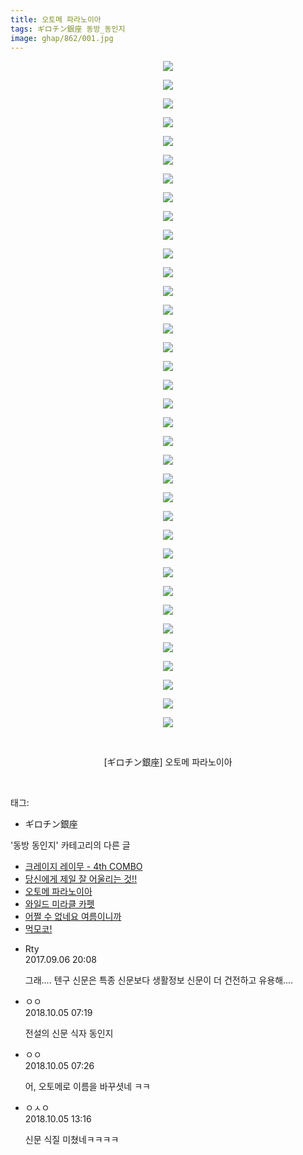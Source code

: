 ```yaml
---
title: 오토메 파라노이아
tags: ギロチン銀座 동방_동인지
image: ghap/862/001.jpg
---
```

<div class="article">
<p style="text-align: center; clear: none; float: none;"><img src="{{ site.nasurl }}/ghap/862/001.jpg"/></p>
<p style="text-align: center; clear: none; float: none;"><img src="{{ site.nasurl }}/ghap/862/002.jpg"/></p>
<p style="text-align: center; clear: none; float: none;"><img src="{{ site.nasurl }}/ghap/862/003.jpg"/></p>
<p style="text-align: center; clear: none; float: none;"><img src="{{ site.nasurl }}/ghap/862/004.jpg"/></p>
<p style="text-align: center; clear: none; float: none;"><img src="{{ site.nasurl }}/ghap/862/005.jpg"/></p>
<p style="text-align: center; clear: none; float: none;"><img src="{{ site.nasurl }}/ghap/862/006.jpg"/></p>
<p style="text-align: center; clear: none; float: none;"><img src="{{ site.nasurl }}/ghap/862/007.jpg"/></p>
<p style="text-align: center; clear: none; float: none;"><img src="{{ site.nasurl }}/ghap/862/008.jpg"/></p>
<p style="text-align: center; clear: none; float: none;"><img src="{{ site.nasurl }}/ghap/862/009.jpg"/></p>
<p style="text-align: center; clear: none; float: none;"><img src="{{ site.nasurl }}/ghap/862/010.jpg"/></p>
<p style="text-align: center; clear: none; float: none;"><img src="{{ site.nasurl }}/ghap/862/011.jpg"/></p>
<p style="text-align: center; clear: none; float: none;"><img src="{{ site.nasurl }}/ghap/862/012.jpg"/></p>
<p style="text-align: center; clear: none; float: none;"><img src="{{ site.nasurl }}/ghap/862/013.jpg"/></p>
<p style="text-align: center; clear: none; float: none;"><img src="{{ site.nasurl }}/ghap/862/014.jpg"/></p>
<p style="text-align: center; clear: none; float: none;"><img src="{{ site.nasurl }}/ghap/862/015.jpg"/></p>
<p style="text-align: center; clear: none; float: none;"><img src="{{ site.nasurl }}/ghap/862/016.jpg"/></p>
<p style="text-align: center; clear: none; float: none;"><img src="{{ site.nasurl }}/ghap/862/017.jpg"/></p>
<p style="text-align: center; clear: none; float: none;"><img src="{{ site.nasurl }}/ghap/862/018.jpg"/></p>
<p style="text-align: center; clear: none; float: none;"><img src="{{ site.nasurl }}/ghap/862/019.jpg"/></p>
<p style="text-align: center; clear: none; float: none;"><img src="{{ site.nasurl }}/ghap/862/020.jpg"/></p>
<p style="text-align: center; clear: none; float: none;"><img src="{{ site.nasurl }}/ghap/862/021.jpg"/></p>
<p style="text-align: center; clear: none; float: none;"><img src="{{ site.nasurl }}/ghap/862/022.jpg"/></p>
<p style="text-align: center; clear: none; float: none;"><img src="{{ site.nasurl }}/ghap/862/023.jpg"/></p>
<p style="text-align: center; clear: none; float: none;"><img src="{{ site.nasurl }}/ghap/862/024.jpg"/></p>
<p style="text-align: center; clear: none; float: none;"><img src="{{ site.nasurl }}/ghap/862/025.jpg"/></p>
<p style="text-align: center; clear: none; float: none;"><img src="{{ site.nasurl }}/ghap/862/026.jpg"/></p>
<p style="text-align: center; clear: none; float: none;"><img src="{{ site.nasurl }}/ghap/862/027.jpg"/></p>
<p style="text-align: center; clear: none; float: none;"><img src="{{ site.nasurl }}/ghap/862/028.jpg"/></p>
<p style="text-align: center; clear: none; float: none;"><img src="{{ site.nasurl }}/ghap/862/029.jpg"/></p>
<p style="text-align: center; clear: none; float: none;"><img src="{{ site.nasurl }}/ghap/862/030.jpg"/></p>
<p style="text-align: center; clear: none; float: none;"><img src="{{ site.nasurl }}/ghap/862/031.jpg"/></p>
<p style="text-align: center; clear: none; float: none;"><img src="{{ site.nasurl }}/ghap/862/032.jpg"/></p>
<p style="text-align: center; clear: none; float: none;"><img src="{{ site.nasurl }}/ghap/862/033.jpg"/></p>
<p style="text-align: center; clear: none; float: none;"><img src="{{ site.nasurl }}/ghap/862/034.jpg"/></p>
<p style="text-align: center; clear: none; float: none;"><img src="{{ site.nasurl }}/ghap/862/035.jpg"/></p>
<p style="text-align: center; clear: none; float: none;"><img src="{{ site.nasurl }}/ghap/862/036.jpg"/></p>
<p style="text-align: center; clear: none; float: none;"><br/></p>
<p style="text-align: center; clear: none; float: none;">[ギロチン銀座] 오토메 파라노이아</p>
<p><br/></p>
</div><div class="tagTrail">
<p>태그: </p>
<ul>
<li>ギロチン銀座</li>
</ul>
</div><div class="another">
<p>'동방 동인지' 카테고리의 다른 글</p>
<ul>
<li><a href="/2016-07-15-ghap_866">크레이지 레이무 - 4th COMBO</a></li>
<li><a href="/2016-07-14-ghap_863">당신에게 제일 잘 어울리는 것!!</a></li>
<li><a href="/2016-07-14-ghap_862">오토메 파라노이아</a></li>
<li><a href="/2016-07-14-ghap_861">와일드 미라클 카펫</a></li>
<li><a href="/2016-07-14-ghap_860">어쩔 수 없네요 여름이니까</a></li>
<li><a href="/2016-07-14-ghap_859">먹모코!</a></li>
</ul>
</div><div class="cb_module cb_fluid">
<div class="cb_wrt cb_profile">
<div class="comment">
<ul>
<li class="cb_thumb_off" id="comment15077672">
<div class="cb_comment_area">
<div class="cb_info_area">
<div class="cb_section">
<span class="cb_nick_name">Rty</span>
</div>
<div class="cb_section">
<span class="cb_date">2017.09.06 20:08 </span>
</div>
</div>
<div class="cb_dsc_comment">
<p class="cb_dsc">
											그래.... 텐구 신문은 특종 신문보다 생활정보 신문이 더 건전하고 유용해....
										</p>
</div>
</div></li>
<li class="cb_thumb_off" id="comment15345337">
<div class="cb_comment_area">
<div class="cb_info_area">
<div class="cb_section">
<span class="cb_nick_name">ㅇㅇ</span>
</div>
<div class="cb_section">
<span class="cb_date">2018.10.05 07:19 </span>
</div>
</div>
<div class="cb_dsc_comment">
<p class="cb_dsc">
											전설의 신문 식자 동인지
										</p>
</div>
</div></li>
<li class="cb_thumb_off" id="comment15345359">
<div class="cb_comment_area">
<div class="cb_info_area">
<div class="cb_section">
<span class="cb_nick_name">ㅇㅇ</span>
</div>
<div class="cb_section">
<span class="cb_date">2018.10.05 07:26 </span>
</div>
</div>
<div class="cb_dsc_comment">
<p class="cb_dsc">
											어, 오토메로 이름을 바꾸셧네 ㅋㅋ
										</p>
</div>
</div></li>
<li class="cb_thumb_off" id="comment15345536">
<div class="cb_comment_area">
<div class="cb_info_area">
<div class="cb_section">
<span class="cb_nick_name">ㅇㅅㅇ</span>
</div>
<div class="cb_section">
<span class="cb_date">2018.10.05 13:16 </span>
</div>
</div>
<div class="cb_dsc_comment">
<p class="cb_dsc">
											신문 식질 미쳤네ㅋㅋㅋㅋ
										</p>
</div>
</div></li>
</ul>
</div>
</div><!-- commentList close -->
</div>